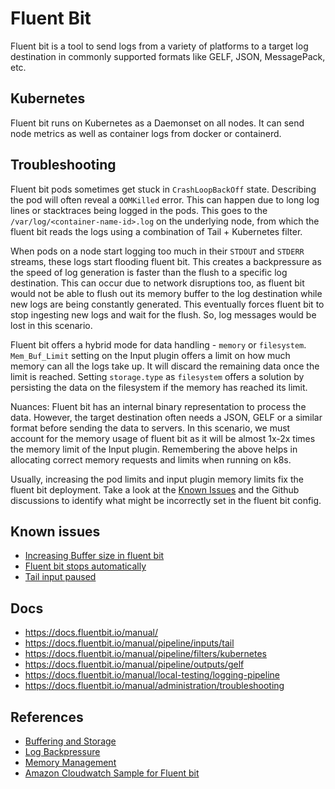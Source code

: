 # Fluent Bit

Fluent bit is a tool to send logs from a variety of platforms to a target log destination
in commonly supported formats like GELF, JSON, MessagePack, etc.

## Kubernetes

Fluent bit runs on Kubernetes as a Daemonset on all nodes. It can send node metrics
as well as container logs from docker or containerd.

## Troubleshooting

Fluent bit pods sometimes get stuck in `CrashLoopBackOff` state. Describing the pod
will often reveal a `OOMKilled` error. This can happen due to long log lines or stacktraces
being logged in the pods. This goes to the `/var/log/<container-name-id>.log` on the underlying
node, from which the fluent bit reads the logs using a combination of Tail + Kubernetes filter.

When pods on a node start logging too much in their `STDOUT` and `STDERR` streams, these logs
start flooding fluent bit. This creates a backpressure as the speed of log generation is
faster than the flush to a specific log destination. This can occur due to network disruptions
too, as fluent bit would not be able to flush out its memory buffer to the log destination
while new logs are being constantly generated. This eventually forces fluent bit to stop
ingesting new logs and wait for the flush. So, log messages would be lost in this scenario.

Fluent bit offers a hybrid mode for data handling - `memory` or `filesystem`.
`Mem_Buf_Limit` setting on the Input plugin offers a limit on how much memory can all the
logs take up. It will discard the remaining data once the limit is reached.
Setting `storage.type` as `filesystem` offers a solution by persisting the data on the
filesystem if the memory has reached its limit.

Nuances: Fluent bit has an internal binary representation to process the data. However,
the target destination often needs a JSON, GELF or a similar format before sending the
data to servers. In this scenario, we must account for the memory usage of fluent bit
as it will be almost 1x-2x times the memory limit of the Input plugin.
Remembering the above helps in allocating correct memory requests and limits when running on k8s.

Usually, increasing the pod limits and input plugin memory limits fix the fluent bit
deployment. Take a look at the [Known Issues](#known-issues) and the Github discussions to
identify what might be incorrectly set in the fluent bit config.

## Known issues

- [Increasing Buffer size in fluent bit](https://github.com/fluent/fluent-bit/issues/3857#issuecomment-888938054)
- [Fluent bit stops automatically](https://github.com/fluent/fluent-bit/issues/4155/#issuecomment-1045189618)
- [Tail input paused](https://github.com/fluent/fluent-bit/issues/1903#issuecomment-1122130428)

## Docs

- https://docs.fluentbit.io/manual/
- https://docs.fluentbit.io/manual/pipeline/inputs/tail
- https://docs.fluentbit.io/manual/pipeline/filters/kubernetes
- https://docs.fluentbit.io/manual/pipeline/outputs/gelf
- https://docs.fluentbit.io/manual/local-testing/logging-pipeline
- https://docs.fluentbit.io/manual/administration/troubleshooting

## References

- [Buffering and Storage](https://docs.fluentbit.io/manual/administration/buffering-and-storage)
- [Log Backpressure](https://docs.fluentbit.io/manual/administration/backpressure)
- [Memory Management](https://docs.fluentbit.io/manual/administration/memory-management)
- [Amazon Cloudwatch Sample for Fluent bit](https://github.com/aws-samples/amazon-cloudwatch-container-insights/blob/main/k8s-deployment-manifest-templates/deployment-mode/daemonset/container-insights-monitoring/fluent-bit/fluent-bit.yaml)
